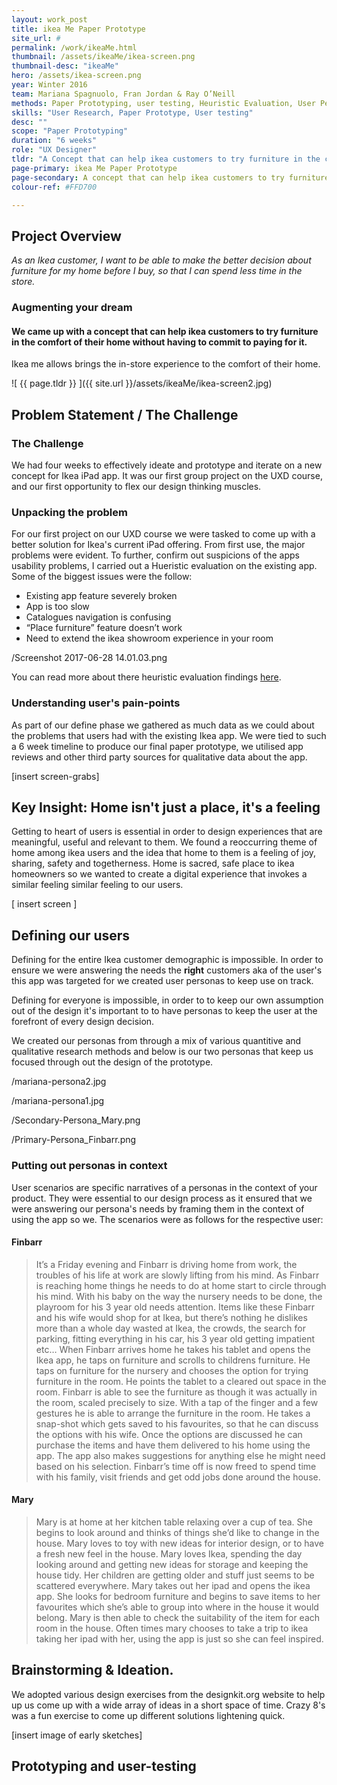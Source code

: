 ```yaml
---
layout: work_post
title: ikea Me Paper Prototype
site_url: #
permalink: /work/ikeaMe.html
thumbnail: /assets/ikeaMe/ikea-screen.png
thumbnail-desc: "ikeaMe"
hero: /assets/ikea-screen.png
year: Winter 2016
team: Mariana Spagnuolo, Fran Jordan & Ray O’Neill
methods: Paper Prototyping, user testing, Heuristic Evaluation, User Personas, User Scenarios,
skills: "User Research, Paper Prototype, User testing"
desc: ""
scope: "Paper Prototyping"
duration: "6 weeks"
role: "UX Designer"
tldr: "A Concept that can help ikea customers to try furniture in the comfort of their home without having to commit to paying for it."
page-primary: ikea Me Paper Prototype
page-secondary: A concept that can help ikea customers to try furniture in the comfort of their home without having to commit to paying for it
colour-ref: #FFD700

---
```


## Project Overview

*As an Ikea customer, I want to be able to make the better decision about furniture for my home before I buy, so that I can spend less time in the store.*

### Augmenting your dream
#### We came up with a concept that can help ikea customers to try furniture in the comfort of their home without having to commit to paying for it.

Ikea me allows brings the in-store experience to the comfort of their home.



![ {{ page.tldr }} ]({{ site.url }}/assets/ikeaMe/ikea-screen2.jpg)
>

## Problem Statement / The Challenge

### The Challenge

We had four weeks to effectively ideate and prototype and iterate on a new concept for Ikea iPad app. It was our first group project on the UXD course, and our first opportunity to flex our design thinking muscles.

### Unpacking the problem

For our first project on our UXD course we were tasked to come up with a better solution for Ikea's current iPad offering. From first use, the major problems were evident. To further, confirm out suspicions of the apps usability problems, I carried out a Hueristic evaluation on the existing app. Some of the biggest issues were the follow:

- Existing app feature severely broken
- App is too slow
- Catalogues navigation is confusing
- “Place furniture” feature doesn’t work
- Need to extend the ikea showroom experience in your room

/Screenshot 2017-06-28 14.01.03.png

You can read more about there heuristic evaluation findings [here](https://n00162913.wordpress.com/2016/10/31/ikeas-existing-mobile-app/).

### Understanding user's pain-points

As part of our define phase we gathered as much data as we could about the problems that users had with the existing Ikea app. We were tied to such a 6 week timeline  to produce our final paper prototype, we utilised app reviews and other third party sources for qualitative data about the app.

[insert screen-grabs]

## Key Insight: Home isn't just a place, it's a feeling

Getting to heart of users is essential in order to design experiences that are meaningful, useful and relevant to them.
We found a reoccurring theme of home among ikea users and the idea that home to them is a feeling of joy, sharing, safety and togetherness. Home is sacred, safe place to ikea homeowners so we wanted to create a digital experience that invokes a similar feeling similar feeling to our users.

[ insert screen ]

## Defining our users

Defining for the entire Ikea customer demographic is impossible. In order to ensure we were answering the needs the **right** customers aka of the user's this app was targeted for we created user personas to keep use on track.

Defining for everyone is impossible, in order to to keep our own assumption out of the design it's important to to have personas to keep the user at the forefront of every design decision.

We created our personas from through a mix of various quantitive and qualitative research methods and below is our two personas that keep us focused through out the design of the prototype.

/mariana-persona2.jpg

/mariana-persona1.jpg


/Secondary-Persona_Mary.png

/Primary-Persona_Finbarr.png

### Putting out personas in context

User scenarios are specific narratives of a personas in the context of your product. They were essential to our design process as it ensured that we were answering our persona's needs by framing them in the context of using the app so we. The scenarios were as follows for the respective user:

#### Finbarr
> It’s a Friday evening and Finbarr is driving home from work, the troubles of his life at work are slowly lifting from his mind. As Finbarr is reaching home things he needs to do at home start to circle through his mind. With his baby on the way the nursery needs to be done, the playroom for his 3 year old needs attention. Items like these Finbarr and his wife would shop for at Ikea, but there’s nothing he dislikes more than a whole day wasted at Ikea, the crowds, the search for parking, fitting everything in his car, his 3 year old getting impatient etc… When Finbarr arrives home he takes his tablet and opens the Ikea app, he taps on furniture and scrolls to childrens furniture. He taps on furniture for the nursery and chooses the option for trying furniture in the room. He points the tablet to a cleared out space in the room. Finbarr is able to see the furniture as though it was actually in the room, scaled precisely to size. With a tap of the finger and a few gestures he is able to arrange the furniture in the room. He takes a snap-shot which gets saved to his favourites, so that he can discuss the options with his wife. Once the options are discussed he can purchase the items and have them delivered to his home using the app. The app also makes suggestions for anything else he might need based on his selection. Finbarr’s time off is now freed to spend time with his family, visit friends and get odd jobs done around the house.

#### Mary

> Mary is at home at her kitchen table relaxing over a cup of tea. She begins to look around and thinks of things she’d like to change in the house. Mary loves to toy with new ideas for interior design, or to have a fresh new feel in the house. Mary loves Ikea, spending the day looking around and getting new ideas for storage and keeping the house tidy. Her children are getting older and stuff just seems to be scattered everywhere. Mary takes out her ipad and opens the ikea app. She looks for bedroom furniture and begins to save items to her favourites which she’s able to group into where in the house it would belong. Mary is then able to check the suitability of the item for each room in the house. Often times mary chooses to take a trip to ikea taking her ipad with her, using the app is just so she can feel inspired.

## Brainstorming & Ideation.

We adopted various design exercises from the designkit.org website to help up us come up with a wide array of ideas in a short space of time. Crazy 8's was a fun exercise to come up different solutions lightening quick.

[insert image of  early sketches]

## Prototyping and user-testing
